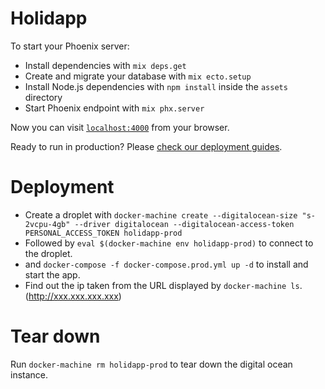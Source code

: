# Holidapp

To start your Phoenix server:

  * Install dependencies with `mix deps.get`
  * Create and migrate your database with `mix ecto.setup`
  * Install Node.js dependencies with `npm install` inside the `assets` directory
  * Start Phoenix endpoint with `mix phx.server`

Now you can visit [`localhost:4000`](http://localhost:4000) from your browser.

Ready to run in production? Please [check our deployment guides](https://hexdocs.pm/phoenix/deployment.html).


# Deployment

- Create a droplet with `docker-machine create --digitalocean-size "s-2vcpu-4gb" --driver digitalocean --digitalocean-access-token PERSONAL_ACCESS_TOKEN holidapp-prod`
- Followed by `eval $(docker-machine env holidapp-prod)` to connect to the droplet.
- and `docker-compose -f docker-compose.prod.yml up -d` to install and start the app.
- Find out the ip taken from the URL displayed by `docker-machine ls`. (http://xxx.xxx.xxx.xxx)

# Tear down

Run `docker-machine rm holidapp-prod` to tear down the digital ocean instance.
